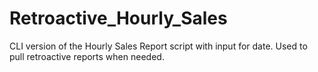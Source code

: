 # Retroactive_Hourly_Sales
CLI version of the Hourly Sales Report script with input for date. Used to pull retroactive reports when needed. 
